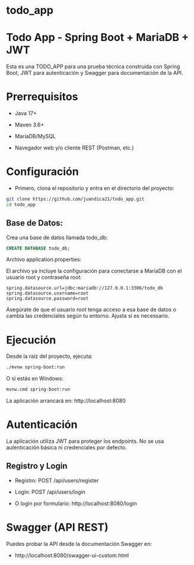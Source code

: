 # todo_app

# Todo App - Spring Boot + MariaDB + JWT

Esta es una TODO_APP para una prueba técnica construida con Spring Boot, JWT para autenticación y Swagger para documentación de la API.

# Prerrequisitos

- Java 17+

- Maven 3.6+

- MariaDB/MySQL

- Navegador web y/o cliente REST (Postman, etc.)

# Configuración

- Primero, clona el repositorio y entra en el directorio del proyecto:

```bash
git clone https://github.com/juandica21/todo_app.git
cd todo_app
```

## Base de Datos:

Crea una base de datos llamada todo_db:

```sql
CREATE DATABASE todo_db;
```

Archivo application.properties:

El archivo ya incluye la configuración para conectarse a MariaDB con el usuario root y contraseña root:

```properties
spring.datasource.url=jdbc:mariadb://127.0.0.1:3306/todo_db
spring.datasource.username=root
spring.datasource.password=root
```

Asegúrate de que el usuario root tenga acceso a esa base de datos o cambia las credenciales según tu entorno. Ajusta si es necessario.

# Ejecución

Desde la raíz del proyecto, ejecuta:

```bash
./mvnw spring-boot:run
```

O si estás en Windows:

```bash
mvnw.cmd spring-boot:run
```

La aplicación arrancará en: http://localhost:8080

# Autenticación

La aplicación utiliza JWT para proteger los endpoints. No se usa autenticación básica ni credenciales por defecto.

## Registro y Login

- Registro: POST /api/users/register

- Login: POST /api/users/login

- O login por formulario: http://localhost:8080/login

# Swagger (API REST)

Puedes probar la API desde la documentación Swagger en:

- http://localhost:8080/swagger-ui-custom.html
